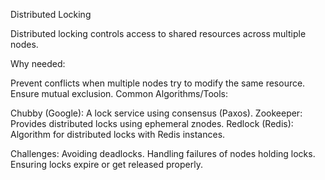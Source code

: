 Distributed Locking

Distributed locking controls access to shared resources across multiple nodes.

Why needed:

Prevent conflicts when multiple nodes try to modify the same resource.
Ensure mutual exclusion.
Common Algorithms/Tools:

Chubby (Google): A lock service using consensus (Paxos).
Zookeeper: Provides distributed locks using ephemeral znodes.
Redlock (Redis): Algorithm for distributed locks with Redis instances.

Challenges:
Avoiding deadlocks.
Handling failures of nodes holding locks.
Ensuring locks expire or get released properly.
